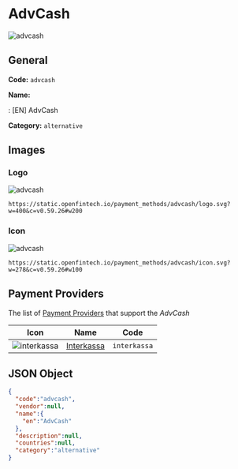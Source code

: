 
# AdvCash 
![advcash](https://static.openfintech.io/payment_methods/advcash/logo.svg?w=400&c=v0.59.26#w200)  

## General 
**Code:** `advcash` 
 
**Name:** 
 
:	[EN] AdvCash 
 
**Category:** `alternative` 
 

## Images 

### Logo 
![advcash](https://static.openfintech.io/payment_methods/advcash/logo.svg?w=400&c=v0.59.26#w200)  

```
https://static.openfintech.io/payment_methods/advcash/logo.svg?w=400&c=v0.59.26#w200
```  

### Icon 
![advcash](https://static.openfintech.io/payment_methods/advcash/icon.svg?w=278&c=v0.59.26#w100)  

```
https://static.openfintech.io/payment_methods/advcash/icon.svg?w=278&c=v0.59.26#w100
```  

## Payment Providers 
 
The list of [Payment Providers](/payment-providers/) that support the _AdvCash_ 

|Icon|Name|Code| 
|:---:|:---:|:---:| 
|![interkassa](https://static.openfintech.io/payment_providers/interkassa/icon.svg?w=278&c=v0.59.26#w100) |[Interkassa](/payment-providers/interkassa/)|`interkassa`| 
 

## JSON Object 

```json
{
  "code":"advcash",
  "vendor":null,
  "name":{
    "en":"AdvCash"
  },
  "description":null,
  "countries":null,
  "category":"alternative"
}
```  

